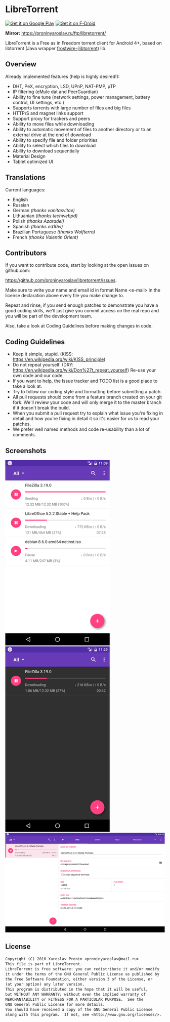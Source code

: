 LibreTorrent
=====================

[<img alt="Get it on Google Play" height="80" src="https://play.google.com/intl/en_us/badges/images/generic/en_badge_web_generic.png">](https://play.google.com/store/apps/details?id=org.proninyaroslav.libretorrent)
[<img alt="Get it on F-Droid" height="80" src="https://f-droid.org/badge/get-it-on.png">](https://f-droid.org/app/org.proninyaroslav.libretorrent)

**Mirror:** https://proninyaroslav.ru/ftp/libretorrent/

LibreTorrent is a Free as in Freedom torrent client for Android 4+, based on libtorrent (Java wrapper [frostwire-jlibtorrent](https://github.com/frostwire/frostwire-jlibtorrent)) lib.

Overview
---

Already implemented features (help is highly desired!):

 - DHT, PeX, encryption, LSD, UPnP, NAT-PMP, µTP
 - IP filtering (eMule dat and PeerGuardian)
 - Ability to fine tune (network settings, power management, battery control, UI settings, etc.)
 - Supports torrents with large number of files and big files
 - HTTP\S and magnet links support
 - Support proxy for trackers and peers
 - Ability to move files while downloading
 - Ability to automatic movement of files to another directory or to an external drive at the end of download
 - Ability to specify file and folder priorities
 - Ability to select which files to download
 - Ability to download sequentially
 - Material Design
 - Tablet optimized UI

Translations
---

Current languages:

 - English
 - Russian
 - German *(thanks vanitasvitae)*
 - Lithuanian *(thanks techwebpd)*
 - Polish *(thanks Azaradel)*
 - Spanish *(thanks ed10vi)*
 - Brazilian Portuguese *(thanks Wolfterro)*
 - French *(thanks Valentin Orient)*

Contributors
---

If you want to contribute code, start by looking at the open issues on github.com:

  https://github.com/proninyaroslav/libretorrent/issues.

Make sure to write your name and email id in format Name \<e-mail\> in the license declaration above every file you make change to.

Repeat and rinse, if you send enough patches to demonstrate you have a good coding skills, we'll just give you commit access on the real repo and you will be part of the development team.

Also, take a look at Coding Guidelines before making changes in code.

Coding Guidelines
---

 - Keep it simple, stupid. (KISS: https://en.wikipedia.org/wiki/KISS_principle)
 - Do not repeat yourself. (DRY: https://en.wikipedia.org/wiki/Don%27t_repeat_yourself) Re-use your own code and our code.
 - If you want to help, the Issue tracker and TODO list is a good place to take a look at.
 - Try to follow our coding style and formatting before submitting a patch.
 - All pull requests should come from a feature branch created on your git fork. We'll review your code and will only merge it to the master branch if it doesn't break the build.
 - When you submit a pull request try to explain what issue you're fixing in detail and how you're fixing in detail it so it's easier for us to read your patches.
 - We prefer well named methods and code re-usability than a lot of comments.

Screenshots
---

![phone](/doc/screenshots/phone.png) ![phone dark](/doc/screenshots/phone_dark.png) ![tablet](/doc/screenshots/tablet.png)

License
---

    Copyright (C) 2016 Yaroslav Pronin <proninyaroslav@mail.ru>
    This file is part of LibreTorrent.
    LibreTorrent is free software: you can redistribute it and/or modify
    it under the terms of the GNU General Public License as published by
    the Free Software Foundation, either version 3 of the License, or
    (at your option) any later version.
    This program is distributed in the hope that it will be useful,
    but WITHOUT ANY WARRANTY; without even the implied warranty of
    MERCHANTABILITY or FITNESS FOR A PARTICULAR PURPOSE.  See the
    GNU General Public License for more details.
    You should have received a copy of the GNU General Public License
    along with this program.  If not, see <http://www.gnu.org/licenses/>.
